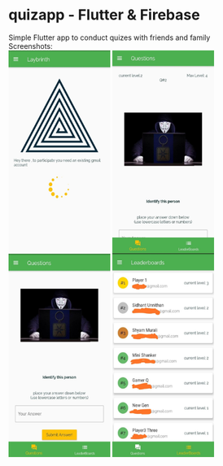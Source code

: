 # quizapp - Flutter & Firebase
Simple Flutter app to conduct quizes with friends and family <br>
Screenshots:<br>
<img src="screenshots/loadingpage.jpg" align="center" height="400" width="200">
<img src="screenshots/questionpage.jpg" align="center" height="400" width="200">
<img src="screenshots/questionpage2.jpg" align="center" height="400" width="200">
<img src="screenshots/leaderboards.jpg" align="center" height="400" width="200">




